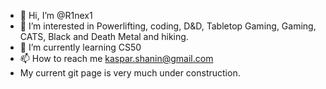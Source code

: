 - 👋 Hi, I’m @R1nex1
- 👀 I’m interested in Powerlifting, coding, D&D, Tabletop Gaming, Gaming, CATS, Black and Death Metal and hiking.
- 🌱 I’m currently learning CS50
- 📫 How to reach me kaspar.shanin@gmail.com
- My current git page is very much under construction.

<!---
R1nex1/R1nex1 is a ✨ special ✨ repository because its `README.md` (this file) appears on your GitHub profile.
You can click the Preview link to take a look at your changes.
--->
